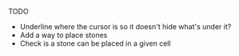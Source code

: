 TODO
* Underline where the cursor is so it doesn't hide what's under it?
* Add a way to place stones
* Check is a stone can be placed in a given cell

